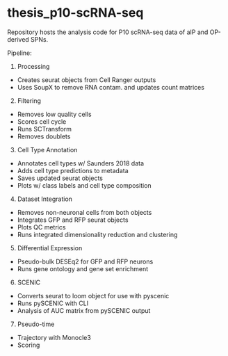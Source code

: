 # thesis_p10-scRNA-seq
Repository hosts the analysis code for P10 scRNA-seq data of aIP and OP-derived SPNs.

Pipeline:

  1. Processing
  - Creates seurat objects from Cell Ranger outputs
  - Uses SoupX to remove RNA contam. and updates count matrices

  2. Filtering
   - Removes low quality cells
   - Scores cell cycle
   - Runs SCTransform 
   - Removes doublets 

  3. Cell Type Annotation
   - Annotates cell types w/ Saunders 2018 data
   - Adds cell type predictions to metadata
   - Saves updated seurat objects
   - Plots w/ class labels and cell type composition

  4. Dataset Integration
   - Removes non-neuronal cells from both objects
   - Integrates GFP and RFP seurat objects
   - Plots QC metrics
   - Runs integrated dimensionality reduction and clustering

  5. Differential Expression
   - Pseudo-bulk DESEq2 for GFP and RFP neurons
   - Runs gene ontology and gene set enrichment

  6. SCENIC
   - Converts seurat to loom object for use with pyscenic
   - Runs pySCENIC with CLI
   - Analysis of AUC matrix from pySCENIC output
 
 7. Pseudo-time
   - Trajectory with Monocle3
   - Scoring

